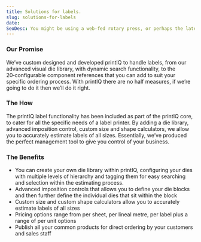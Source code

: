 ```yaml
---
title: Solutions for labels.
slug: solutions-for-labels
date:
SeoDesc: You might be using a web-fed rotary press, or perhaps the latest Digital Press, it really doesn’t matter because printIQ can manage all your label work – straight out of the box. From quotes and production through to storage and shipping, printIQ has you covered.
---
```


### Our Promise

We’ve custom designed and developed printIQ to handle labels, from our advanced visual die library, with dynamic search functionality, to the 20‑configurable component references that you can add to suit your specific ordering process. With printIQ there are no half measures, if we’re going to do it then we’ll do it right.

### The How

The printIQ label functionality has been included as part of the printIQ core, to cater for all the specific needs of a label printer. By adding a die library, advanced imposition control, custom size and shape calculators, we allow you to accurately estimate labels of all sizes. Essentially, we’ve produced the perfect management tool to give you control of your business.

### The Benefits

- You can create your own die library within printIQ, configuring your dies with multiple levels of hierarchy and tagging them for easy searching and selection within the estimating process.
- Advanced imposition controls that allows you to define your die blocks and then further define the individual dies that sit within the block
- Custom size and custom shape calculators allow you to accurately estimate labels of all sizes
- Pricing options range from per sheet, per lineal metre, per label plus a range of per unit options
- Publish all your common products for direct ordering by your customers and sales staff
